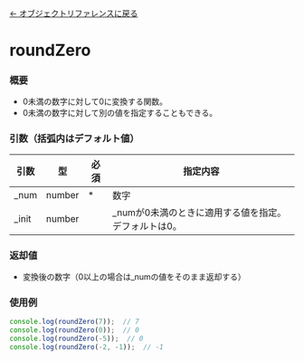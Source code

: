 [← オブジェクトリファレンスに戻る](ObjectReferenceIndex.html)  

# roundZero
### 概要
- 0未満の数字に対して0に変換する関数。
- 0未満の数字に対して別の値を指定することもできる。

### 引数（括弧内はデフォルト値）

|引数|型|必須|指定内容|
|----|----|----|----|
|_num|number|*|数字|
|_init|number||_numが0未満のときに適用する値を指定。デフォルトは0。|

### 返却値
- 変換後の数字（0以上の場合は_numの値をそのまま返却する）

### 使用例
```javascript
console.log(roundZero(7));  // 7
console.log(roundZero(0));  // 0
console.log(roundZero(-5));  // 0
console.log(roundZero(-2, -1));  // -1
```
